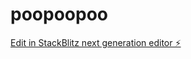 # poopoopoo

[Edit in StackBlitz next generation editor ⚡️](https://stackblitz.com/~/github.com/yokaiman/poopoopoo)